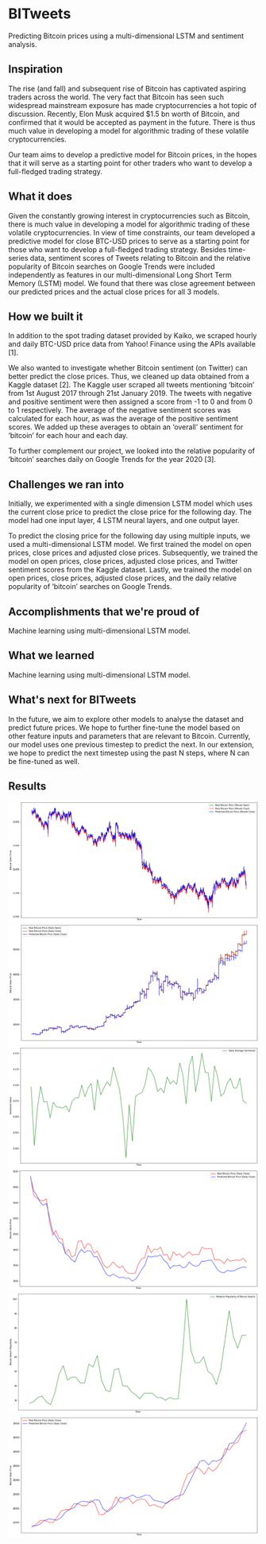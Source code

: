 # BITweets

Predicting Bitcoin prices using a multi-dimensional LSTM and sentiment analysis.

## Inspiration
The rise (and fall) and subsequent rise of Bitcoin has captivated aspiring traders across the world. The very fact that Bitcoin has seen such widespread mainstream exposure has made cryptocurrencies a hot topic of discussion. Recently, Elon Musk acquired $1.5 bn worth of Bitcoin, and confirmed that it would be accepted as payment in the future. There is thus much value in developing a model for algorithmic trading of these volatile cryptocurrencies. 

Our team aims to develop a predictive model for Bitcoin prices, in the hopes that it will serve as a starting point for other traders who want to develop a full-fledged trading strategy.

## What it does
Given the constantly growing interest in cryptocurrencies such as Bitcoin, there is much value in developing a model for algorithmic trading of these volatile cryptocurrencies. In view of time constraints, our team developed a predictive model for close BTC-USD prices to serve as a starting point for those who want to develop a full-fledged trading strategy. Besides time-series data, sentiment scores of Tweets relating to Bitcoin and the relative popularity of Bitcoin searches on Google Trends were included independently as features in our multi-dimensional Long Short Term Memory (LSTM) model. We found that there was close agreement between our predicted prices and the actual close prices for all 3 models.

## How we built it
In addition to the spot trading dataset provided by Kaiko, we scraped hourly and daily BTC-USD price data from Yahoo! Finance using the APIs available [1]. 

We also wanted to investigate whether Bitcoin sentiment (on Twitter) can better predict the close prices. Thus, we cleaned up data obtained from a Kaggle dataset [2]. The Kaggle user scraped all tweets mentioning ‘bitcoin’ from 1st August 2017 through 21st January 2019. The tweets with negative and positive sentiment were then assigned a score from -1 to 0 and from 0 to 1 respectively. The average of the negative sentiment scores was calculated for each hour, as was the average of the positive sentiment scores. We added up these averages to obtain an ‘overall’ sentiment for ‘bitcoin’ for each hour and each day. 

To further complement our project, we looked into the relative popularity of ‘bitcoin’ searches daily on Google Trends for the year 2020 [3]. 

## Challenges we ran into
Initially, we experimented with a single dimension LSTM model which uses the current close price to predict the close price for the following day. The model had one input layer, 4 LSTM neural layers, and one output layer.

To predict the closing price for the following day using multiple inputs, we used a multi-dimensional LSTM model. We first trained the model on open prices, close prices and adjusted close prices. Subsequently, we trained the model on open prices, close prices, adjusted close prices, and Twitter sentiment scores from the Kaggle dataset. Lastly, we trained the model on open prices, close prices, adjusted close prices, and the daily relative popularity of ‘bitcoin’ searches on Google Trends.

## Accomplishments that we're proud of
Machine learning using multi-dimensional LSTM model.

## What we learned
Machine learning using multi-dimensional LSTM model.

## What's next for BITweets
In the future, we aim to explore other models to analyse the dataset and predict future prices. We hope to further fine-tune the model based on other feature inputs and parameters that are relevant to Bitcoin. Currently, our model uses one previous timestep to predict the next. In our extension, we hope to predict the next timestep using the past N steps, where N can be fine-tuned as well.

## Results
![alt text](https://github.com/cwlroda/btc-predictor/blob/main/img/ohlcv.png)
![alt text](https://github.com/cwlroda/btc-predictor/blob/main/img/yf_2y.png)
![alt text](https://github.com/cwlroda/btc-predictor/blob/main/img/sentiment.png)
![alt text](https://github.com/cwlroda/btc-predictor/blob/main/img/sentiment_prediction.png)
![alt text](https://github.com/cwlroda/btc-predictor/blob/main/img/trend.png)
![alt text](https://github.com/cwlroda/btc-predictor/blob/main/img/trend_prediction.png)
